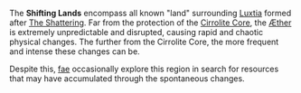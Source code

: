 The **Shifting Lands** encompass all known "land" surrounding [Luxtia](<./Luxtia.md>) formed after [The Shattering](<../Events/The Shattering.md>). Far from the protection of the [Cirrolite Core](<./Cirrolite Core.md>), the [Æther](<../Æther/Æther.md>) is extremely unpredictable and disrupted, causing rapid and chaotic physical changes. The further from the Cirrolite Core, the more frequent and intense these changes can be.

Despite this, [fae](<../Fae.md>) occasionally explore this region in search for resources that may have accumulated through the spontaneous changes.